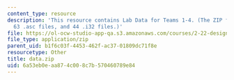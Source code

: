 ```yaml
---
content_type: resource
description: 'This resource contains Lab Data for Teams 1-4. (The ZIP file contains:
  63 .asc files, and 44 .i32 files.)'
file: https://ol-ocw-studio-app-qa.s3.amazonaws.com/courses/2-22-design-principles-for-ocean-vehicles-13-42-spring-2005/6a53eb0eaa874c008c7b570460789e84_data.zip
file_type: application/zip
parent_uid: b1f6c03f-4453-462f-ac37-01809dc71f8e
resourcetype: Other
title: data.zip
uid: 6a53eb0e-aa87-4c00-8c7b-570460789e84
---
```

